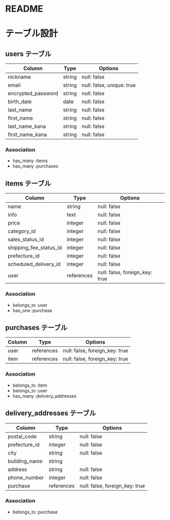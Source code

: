 # README
# テーブル設計

## users テーブル

| Column                 | Type       | Options                          |
| ---------------------- | ---------- | ------------------------------   |
| nickname               | string     | null:   false                    |
| email                  | string     | null:   false, unique: true      |
| encrypted_password     | string     | null:   false                    |
| birth_date             | date       | null:   false                    |
| last_name              | string     | null:   false                    |
| first_name             | string     | null:   false                    |
| last_name_kana         | string     | null:   false                    |
| first_name_kana        | string     | null:   false                    |

### Association

- has_many :items
- has_many :purchases

## items テーブル

| Column                 | Type       | Options                        |
| ------------------     | -----------| ------------------------------ |
| name                   | string     | null: false                    |
| info                   | text       | null: false                    |
| price                  | integer    | null: false                    |
| category_id            | integer    | null: false                    |
| sales_status_id        | integer    | null: false                    |
| shipping_fee_status_id | integer    | null: false                    |
| prefecture_id          | integer    | null: false                    |
| scheduled_delivery_id  | integer    | null: false                    |
| user                   | references | null: false, foreign_key: true |

### Association

- belongs_to :user
- has_one :purchase

## purchases テーブル

| Column             | Type       | Options                        |
| ------------------ | -----------| ------------------------------ |
| user               | references | null: false, foreign_key: true |
| item               | references | null: false, foreign_key: true |

### Association

- belongs_to :item
- belongs_to :user
- has_many :delivery_addresses

## delivery_addresses テーブル

| Column                 | Type       | Options                        |
| ---------------------- | ---------- | ------------------------------ |
| postal_code            | string     | null: false                    |
| prefecture_id          | integer    | null: false                    |
| city                   | string     | null: false                    |
| building_name          | string     |                                |
| address                | string     | null: false                    |
| phone_number           | integer    | null: false                    |
| purchase               | references | null: false, foreign_key: true |

### Association

- belongs_to :purchase